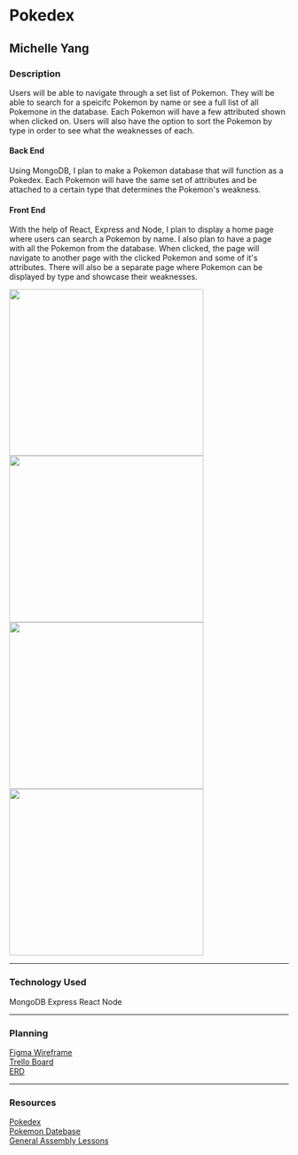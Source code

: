 # Pokedex
## Michelle Yang

### Description
Users will be able to navigate through a set list of Pokemon. They will be able to search for a speicifc Pokemon by name or see a full list of all Pokemone in the database. Each Pokemon will have a few attributed shown when clicked on. Users will also have the option to sort the Pokemon by type in order to see what the weaknesses of each. 

#### Back End
Using MongoDB, I plan to make a Pokemon database that will function as a Pokedex. Each Pokemon will have the same set of attributes and be attached to a certain type that determines the Pokemon's weakness.

#### Front End
With the help of React, Express and Node, I plan to display a home page where users can search a Pokemon by name. I also plan to have a page with all the Pokemon from the database. When clicked, the page will navigate to another page with the clicked Pokemon and some of it's attributes. There will also be a separate page where Pokemon can be displayed by type and showcase their weaknesses. 

<img src="https://i.imgur.com/hKSJm6f.png" height="300px" width ='350px' /> <img src="https://i.imgur.com/4bQSYzy.png" height="300px" width ='350px'/>
<img src="https://i.imgur.com/a8p4tBv.png" height="300px" width ='350px'/> <img src="https://i.imgur.com/dX7Lual.png" height="300px" width ='350px'/>


***

### Technology Used
MongoDB
Express
React
Node


***

### Planning
[Figma Wireframe](https://www.figma.com/file/0E7gnOrPi1UQxSdm2l1RDl/Pokedex?node-id=12%3A21)
</br>
[Trello Board](https://trello.com/b/Q5zUhCb5/pokedex)
</br>
[ERD](https://app.diagrams.net/#G1brVXZc9oto1ca565Us54H1M49GHGcYQF)


***

### Resources
[Pokedex]()
</br>
[Pokemon Datebase](https://dummydata.netlify.app/pokedex.json)
</br>
[General Assembly Lessons](https://github.com/SEI-R-2-22/class_wiki)

 
